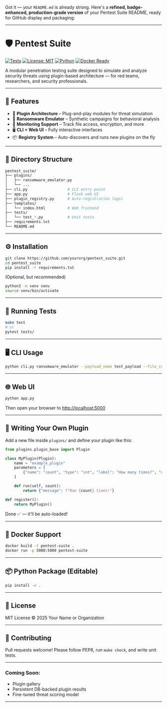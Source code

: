 Got it — your `README.md` is already strong. Here's a **refined, badge-enhanced, production-grade version** of your Pentest Suite README, ready for GitHub display and packaging:

---

# 🛡️ Pentest Suite

[![Tests](https://github.com/yourorg/pentest_suite/actions/workflows/test.yml/badge.svg)](https://github.com/yourorg/pentest_suite/actions/workflows/test.yml)
[![License: MIT](https://img.shields.io/badge/license-MIT-blue.svg)](LICENSE)
[![Python](https://img.shields.io/badge/python-3.9%2B-blue)](https://www.python.org/)
[![Docker Ready](https://img.shields.io/badge/docker-ready-blue)](Dockerfile)

A modular penetration testing suite designed to simulate and analyze security threats using plugin-based architecture — for red teams, researchers, and security professionals.

---

## 🚀 Features

* 🔌 **Plugin Architecture** – Plug-and-play modules for threat simulation
* 🧠 **Ransomware Emulator** – Synthetic campaigns for behavioral analysis
* 🧪 **Monitoring Support** – Track file access, encryption, and more
* 🖥️ **CLI + Web UI** – Fully interactive interfaces
* 📦 **Registry System** – Auto-discovers and runs new plugins on the fly

---

## 📁 Directory Structure

```bash
pentest_suite/
├── plugins/
│   ├── ransomware_emulator.py
│   └── ...
├── cli.py                  # CLI entry point
├── app.py                  # Flask web UI
├── plugin_registry.py      # Auto-registration logic
├── templates/
│   └── index.html          # Web frontend
├── tests/
│   └── test_*.py           # Unit tests
├── requirements.txt
└── README.md
```

---

## ⚙️ Installation

```bash
git clone https://github.com/yourorg/pentest_suite.git
cd pentest_suite
pip install -r requirements.txt
```

(Optional, but recommended)

```bash
python3 -m venv venv
source venv/bin/activate
```

---

## 🧪 Running Tests

```bash
make test
# or
pytest tests/
```

---

## 🖥️ CLI Usage

```bash
python cli.py ransomware_emulator --payload_name test_payload --file_count 5 --monitor
```

---

## 🌐 Web UI

```bash
python app.py
```

Then open your browser to [http://localhost:5000](http://localhost:5000)

---

## 🧩 Writing Your Own Plugin

Add a new file inside `plugins/` and define your plugin like this:

```python
from plugins.plugin_base import Plugin

class MyPlugin(Plugin):
    name = "example_plugin"
    parameters = [
        {"name": "count", "type": "int", "label": "How many times?", "default": 3}
    ]

    def run(self, count):
        return {"message": f"Ran {count} times!"}

def register():
    return MyPlugin()
```

Done ✅ — it'll be auto-loaded!

---

## 🐳 Docker Support

```bash
docker build -t pentest-suite .
docker run -p 5000:5000 pentest-suite
```

---

## 📦 Python Package (Editable)

```bash
pip install -e .
```

---

## 📄 License

MIT License © 2025 Your Name or Organization

---

## 🙋 Contributing

Pull requests welcome!
Please follow PEP8, run `make check`, and write unit tests.

---

### Coming Soon:

* Plugin gallery
* Persistent DB-backed plugin results
* Fine-tuned threat scoring model

---
